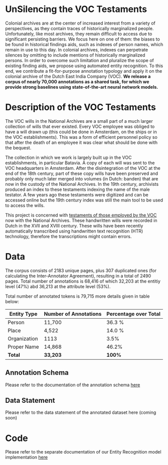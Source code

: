 # UnSilencing the VOC Testaments

Colonial archives are at the center of increased interest from a variety of perspectives, as they contain traces of historically marginalized people. Unfortunately, like most archives, they remain difficult to access due to significant persisting barriers. We focus here on one of them: the biases to be found in historical findings aids, such as indexes of person names, which remain in use to this day. In colonial archives, indexes can perpetrate silences by omitting to include mentions of historically marginalized persons. In order to overcome such limitation and pluralize the scope of existing finding aids, we propose using automated entity recognition. To this end, we contribute a fit-for-purpose annotation typology and apply it on the colonial archive of the Dutch East India Company (VOC). **We release a corpus of nearly 70,000 annotations as a shared task, for which we provide strong baselines using state-of-the-art neural network models.**

# Description of the VOC Testaments

The VOC wills in the National Archives are a small part of a much larger collection of wills that ever existed. Every VOC employee was obliged to have a will drawn up (this could be done in Amsterdam, on the ships or in the VOC establishments). This was a form of efficient personnel policy so that after the death of an employee it was clear what should be done with the bequest. 

The collection in which we work is largely built up in the VOC establishments, in particular Batavia. A copy of each will was sent to the VOC headquarters in Amsterdam. After the disintegration of the VOC at the end of the 18th century, part of these copy wills have been preserved and probably only much later merged into volumes (in Dutch: banden) that are now in the custody of the National Archives. In the 19th century, archivists produced an index to these testaments indexing the name of the male testator. A few years ago these testaments were digitized and can be accessed online but the 19th century index was still the main tool to be used to access the wills.  

This project is concerned with [testaments of those employed by the VOC](https://www.nationaalarchief.nl/onderzoeken/zoekhulpen/voc-oost-indische-testamenten) now with the National Archives. These handwritten wills were recorded in Dutch in the XVII and XVIII century. These wills have been recently automatically transcribed using handwritten text recognition (HTR) technology, therefore the transcriptions might contain errors. 

# Data

The corpus consists of 2183 unique pages, plus 307 duplicated ones (for calculating the Inter-Annotator Agreement), resulting in a total of 2490 pages.
Total number of annotations is 68,416 of which 32,203 at the entitiy level (47%) abd 36,213 at the attribute level (53%). 

Total number of annotated tokens is 79,715 more details given in table below:

**Entity Type**|**Number of Annotations**|**Percentage over Total**|
-------------- | ----------------------- | ----------------------- |
Person         | 11,700                  | 36.3 %                  | 
Place          | 4,522                   | 14.0 %                  |
Organization   | 1113                    | 3.5%                    |
Proper Name    | 14,868                  | 46.2%                   |
**Total**      | **33,203**              | **100%**                |


## Annotation Schema
Please refer to the documentation of the annotation schema [here](data/README.md)

## Data Statement
Please refer to the data statement of the annotated dataset here (coming soon)

# Code

Please refer to the separate documentation of our Entity Recognition model implementation [here](src/code_documentation.md)
